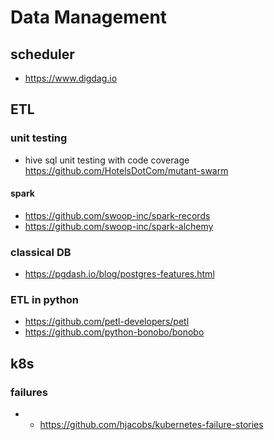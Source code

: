 # Data Management

## scheduler
- https://www.digdag.io


## ETL

### unit testing
- hive sql unit testing with code coverage https://github.com/HotelsDotCom/mutant-swarm

#### spark
- https://github.com/swoop-inc/spark-records
- https://github.com/swoop-inc/spark-alchemy

### classical DB
- https://pgdash.io/blog/postgres-features.html

### ETL in python
- https://github.com/petl-developers/petl
- https://github.com/python-bonobo/bonobo

## k8s
### failures
- - https://github.com/hjacobs/kubernetes-failure-stories
